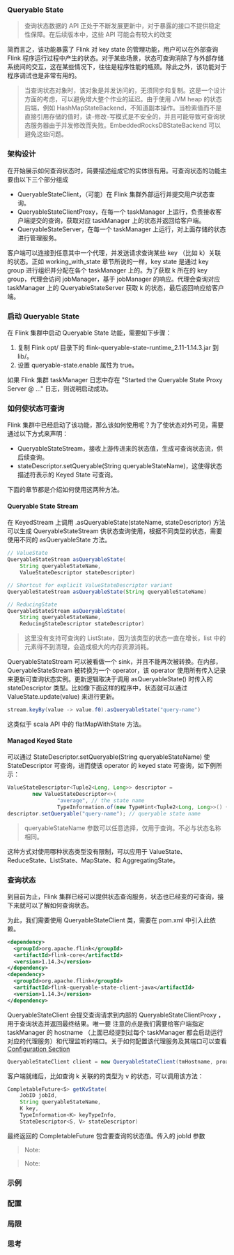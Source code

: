 ### Queryable State

> 查询状态数据的 API 正处于不断发展更新中，对于暴露的接口不提供稳定性保障。在后续版本中，这些 API 可能会有较大的改变

简而言之，该功能暴露了 Flink 对 key state 的管理功能，用户可以在外部查询 Flink 程序运行过程中产生的状态。对于某些场景，状态可查询消除了与外部存储系统间的交互，这在某些情况下，往往是程序性能的瓶颈。除此之外，该功能对于程序调试也是非常有用的。

> 当查询状态对象时，该对象是并发访问的，无须同步和复制。这是一个设计方面的考虑，可以避免增大整个作业的延迟。由于使用 JVM heap 的状态后端，例如 HashMapStateBackend，不知道副本操作。当检索值而不是直接引用存储的值时，读-修改-写模式是不安全的，并且可能导致可查询状态服务器由于并发修改而失败。EmbeddedRocksDBStateBackend 可以避免这些问题。

### 架构设计
在开始展示如何查询状态时，简要描述组成它的实体很有用。可查询状态的功能主要由以下三个部分组成

- QueryableStateClient，（可能）在 Flink 集群外部运行并提交用户状态查询。
- QueryableStateClientProxy，在每一个 taskManager 上运行，负责接收客户端提交的查询，获取对应 taskManager 上的状态并返回给客户端。
- QueryableStateServer，在每一个 taskManager 上运行，对上面存储的状态进行管理服务。

客户端可以连接到任意其中一个代理，并发送请求查询某些 key （比如 k）关联的状态。正如 working_with_state 章节所说的一样，key state 是通过 key group 进行组织并分配在各个 taskManager 上的。为了获取 k 所在的 key group，代理会访问 jobManager，基于 jobManager 的响应。代理会查询对应 taskManager 上的 QueryableStateServer 获取 k 的状态，最后返回响应给客户端。

### 启动 Queryable State
在 Flink 集群中启动 Queryable State 功能，需要如下步骤：

1. 复制 Flink opt/ 目录下的 flink-queryable-state-runtime_2.11-1.14.3.jar 到 lib/。
2. 设置 queryable-state.enable 属性为 true。

如果 Flink 集群 taskManager 日志中存在 "Started the Queryable State Proxy Server @ ..." 日志，则说明启动成功。

### 如何使状态可查询
Flink 集群中已经启动了该功能，那么该如何使用呢？为了使状态对外可见，需要通过以下方式来声明：

- QueryableStateStream，接收上游传进来的状态值，生成可查询状态流，供后续查询。
- stateDescriptor.setQueryable(String queryableStateName)，这使得状态描述符表示的 Keyed State 可查询。

下面的章节都是介绍如何使用这两种方法。

#### Queryable State Stream
在 KeyedStream 上调用 .asQueryableState(stateName, stateDescriptor) 方法可以生成 QueryableStateStream 供状态查询使用，根据不同类型的状态，需要使用不同的 asQueryableState 方法。
```java
// ValueState
QueryableStateStream asQueryableState(
    String queryableStateName,
    ValueStateDescriptor stateDescriptor)

// Shortcut for explicit ValueStateDescriptor variant
QueryableStateStream asQueryableState(String queryableStateName)

// ReducingState
QueryableStateStream asQueryableState(
    String queryableStateName,
    ReducingStateDescriptor stateDescriptor)
```
> 这里没有支持可查询的 ListState，因为该类型的状态一直在增长，list 中的元素得不到清理，会造成极大的内存资源消耗。

QueryableStateStream 可以被看做一个 sink，并且不能再次被转换。在内部，QueryableStateStream 被转换为一个 operator，该 operator 使用所有传入记录来更新可查询状态实例。更新逻辑取决于调用 asQueryableState() 时传入的 stateDescriptor 类型。比如像下面这样的程序中，状态就可以通过 ValueState.update(value) 来进行更新。

```java
stream.keyBy(value -> value.f0).asQueryableState("query-name")
```
这类似于 scala API 中的 flatMapWithState 方法。

#### Managed Keyed State
可以通过 StateDescriptor.setQueryable(String queryableStateName) 使 StateDescriptor 可查询，进而使该 operator 的 keyed state 可查询，如下例所示：

```java
ValueStateDescriptor<Tuple2<Long, Long>> descriptor =
        new ValueStateDescriptor<>(
                "average", // the state name
                TypeInformation.of(new TypeHint<Tuple2<Long, Long>>() {})); // type information
descriptor.setQueryable("query-name"); // queryable state name
```

> queryableStateName 参数可以任意选择，仅用于查询。不必与状态名称相同。

这种方式对使用哪种状态类型没有限制，可以应用于  ValueState、 ReduceState、ListState、MapState、和 AggregatingState。


### 查询状态
到目前为止，Flink 集群已经可以提供状态查询服务，状态也已经变的可查询，接下来就可以了解如何查询状态。

为此，我们需要使用 QueryableStateClient 类，需要在 pom.xml 中引入此依赖。

```xml
<dependency>
  <groupId>org.apache.flink</groupId>
  <artifactId>flink-core</artifactId>
  <version>1.14.3</version>
</dependency>
<dependency>
  <groupId>org.apache.flink</groupId>
  <artifactId>flink-queryable-state-client-java</artifactId>
  <version>1.14.3</version>
</dependency>
```

QueryableStateClient 会提交查询请求到内部的 QueryableStateClientProxy ，用于查询状态并返回最终结果。唯一要
注意的点是我们需要给客户端指定 taskManager 的 hostname （上面已经提到过每个 taskManager 都会启动运行对应的代理服务）和代理监听的端口。关于如何配置该代理服务及其端口可以查看 [Configuration Section](https://nightlies.apache.org/flink/flink-docs-release-1.14/docs/dev/datastream/fault-tolerance/queryable_state/#configuration)

```java 
QueryableStateClient client = new QueryableStateClient(tmHostname, proxyPort);
```

客户端就绪后，比如查询 k 关联的的类型为 v 的状态，可以调用该方法：
```java
CompletableFuture<S> getKvState(
    JobID jobId,
    String queryableStateName,
    K key,
    TypeInformation<K> keyTypeInfo,
    StateDescriptor<S, V> stateDescriptor)
```
最终返回的 CompletableFuture 包含要查询的状态值。传入的 jobId 参数

> Note:   

> Note:

### 示例

### 配置

### 局限

### 思考